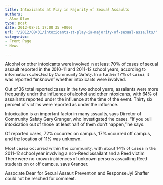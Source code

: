 ```yaml
---
title: Intoxicants at Play in Majority of Sexual Assaults
authors:
- Alex Blum
type: post
date: 2012-08-31 17:00:35 +0000
url: "/2012/08/31/intoxicants-at-play-in-majority-of-sexual-assaults/"
categories:
- Front Page
- News

---
```

Alcohol or other intoxicants were involved in at least 70% of cases of sexual assault reported in the 2010-11 and 2011-12 school years, according to information collected by Community Safety. In a further 17% of cases, it was reported “unknown” whether intoxicants were involved.

Out of 36 total reported cases in the two school years, assailants were more frequently under the influence of alcohol and other intoxicants, with 64% of assailants reported under the influence at the time of the event. Thirty six percent of victims were reported as under the influence.

Intoxication is an important factor in many assaults, says Director of Community Safety Gary Granger, who investigated the cases. “If you pull intoxication out of those, at least half of them don&#8217;t happen,” he says.

Of reported cases, 72% occurred on campus, 17% occurred off campus, and the location of 11% was unknown.

Most cases occurred within the community, with about 14% of cases in the 2011-12 school year involving a non-Reed assailant and a Reed victim. There were no known incidences of unknown persons assaulting Reed students on or off campus, says Granger.

Associate Dean for Sexual Assault Prevention and Response Jyl Shaffer could not be reached for comment.